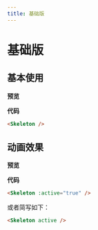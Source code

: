 ```yaml
---
title: 基础版
---
```

# 基础版

## 基本使用

**预览**

<ClientOnly>
  <demo-1-1></demo-1-1>
</ClientOnly>

**代码**

```html
<Skeleton />
```

## 动画效果

**预览**

<ClientOnly>
  <demo-1-2></demo-1-2>
</ClientOnly>

**代码**

```html
<Skeleton :active="true" />
```

或者简写如下：

```html
<Skeleton active />
```
